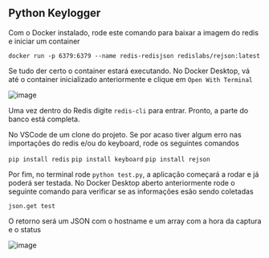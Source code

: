 ## Python Keylogger

Com o Docker instalado, rode este comando para baixar a imagem do redis e iniciar um container

`docker run -p 6379:6379 --name redis-redisjson redislabs/rejson:latest`

Se tudo der certo o container estará executando. No Docker Desktop, vá até o container inicializado anteriormente e clique em `Open With Terminal`

![image](https://user-images.githubusercontent.com/91560062/199598798-0897983c-3b6d-44d2-9db3-a3fc41175ccd.png)

Uma vez dentro do Redis digite `redis-cli` para entrar. Pronto, a parte do banco está completa.

No VSCode de um clone do projeto. Se por acaso tiver algum erro nas importações do redis e/ou do keyboard, rode os seguintes comandos

`pip install redis`
`pip install keyboard`
`pip install rejson`

Por fim, no terminal rode `python test.py`, a aplicação começará a rodar e já poderá ser testada. No Docker Desktop aberto anteriormente rode o seguinte comando para verificar se as informações esão sendo coletadas

`json.get test`

O retorno será um JSON com o hostname e um array com a hora da captura e o status

![image](https://user-images.githubusercontent.com/91560062/204063668-0bb18178-567f-4e2b-a682-862c1912646a.png)


